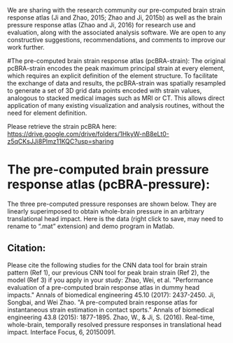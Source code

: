 We are sharing with the research community our pre-computed brain strain response atlas (Ji and Zhao, 2015; Zhao and Ji, 2015b) as well as the brain pressure response atlas (Zhao and Ji, 2016) for research use and evaluation, along with the associated analysis software. We are open to any constructive suggestions, recommendations, and comments to improve our work further.

#The pre-computed brain strain response atlas (pcBRA-strain):
The original pcBRA-strain encodes the peak maximum principal strain at every element, which requires an explicit definition of the element structure. To facilitate the exchange of data and results, the pcBRA-strain was spatially resampled to generate a set of 3D grid data points encoded with strain values, analogous to stacked medical images such as MRI or CT. This allows direct application of many existing visualization and analysis routines, without the need for element definition.

Please retrieve the strain pcBRA here: https://drive.google.com/drive/folders/1HkyW-nB8eLt0-z5qCKsJJi8Plmz11KQC?usp=sharing

# The pre-computed brain pressure response atlas (pcBRA-pressure):
The three pre-computed pressure responses are shown below. They are linearly superimposed to obtain whole-brain pressure in an arbitrary translational head impact. Here is the data (right click to save, may need to rename to “.mat” extension) and demo program in Matlab.

## Citation:
Please cite the following studies for the CNN data tool for brain strain pattern (Ref 1), our previous CNN  tool for peak brain strain (Ref 2), the model (Ref 3) if you apply in your study:
Zhao, Wei, et al. "Performance evaluation of a pre-computed brain response atlas in dummy head impacts." Annals of biomedical engineering 45.10 (2017): 2437-2450.
Ji, Songbai, and Wei Zhao. "A pre-computed brain response atlas for instantaneous strain estimation in contact sports." Annals of biomedical engineering 43.8 (2015): 1877-1895.
Zhao, W., & Ji, S. (2016). Real-time, whole-brain, temporally resolved pressure responses in translational head impact. Interface Focus, 6, 20150091.
